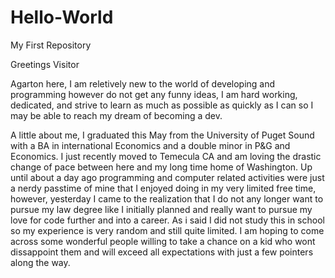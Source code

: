 # Hello-World
My First Repository

Greetings Visitor

Agarton here, I am reletively new to the world of developing and programming however do not get any funny ideas, I am hard working, dedicated, and strive to learn as much as possible as quickly as I can so I may be able to reach my dream of becoming a dev.

A little about me, I graduated this May from the University of Puget Sound with a BA in international Economics and a double minor in P&G and Economics. I just recently moved to Temecula CA and am loving the drastic change of pace between here and my long time home of Washington. Up until about a day ago programming and computer related activities were just a nerdy passtime of mine that I enjoyed doing in my very limited free time, however, yesterday I came to the realization that I do not any longer want to pursue my law degree like I initially planned and really want to pursue my love for code further and into a career. As i said I did not study this in school so my experience is very random and still quite limited. I am hoping to come across some wonderful people willing to take a chance on a kid who wont dissappoint them and will exceed all expectations with just a few pointers along the way.
